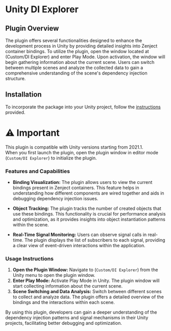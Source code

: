 # Unity DI Explorer
## Plugin Overview

The plugin offers several functionalities designed to enhance the development process in Unity by providing detailed insights into Zenject container bindings. To utilize the plugin, open the window located at (Custom/DI Explorer) and enter Play Mode. Upon activation, the window will begin gathering information about the current scene. Users can switch between multiple scenes and analyze the collected data to gain a comprehensive understanding of the scene's dependency injection structure.

## Installation
To incorporate the package into your Unity project, follow the [instructions](https://wiki.icvr.io/xwiki/bin/view/General/Unity%20Info/Manuals/Unity%20Packages/Working%20with%20internal%20NPM%20repository/) provided.<br>

# ⚠️ Important
This plugin is compatible with Unity versions starting from 2021.1.<br>
When you first launch the plugin, open the plugin window in editor mode (`Custom/DI Explorer`) to initialize the plugin.<br>

### Features and Capabilities

- **Binding Visualization:** The plugin allows users to view the current bindings present in Zenject containers. This feature helps in understanding how different components are wired together and aids in debugging dependency injection issues.

- **Object Tracking:** The plugin tracks the number of created objects that use these bindings. This functionality is crucial for performance analysis and optimization, as it provides insights into object instantiation patterns within the scene.

- **Real-Time Signal Monitoring:** Users can observe signal calls in real-time. The plugin displays the list of subscribers to each signal, providing a clear view of event-driven interactions within the application.

### Usage Instructions

1. **Open the Plugin Window:** Navigate to (`Custom/DI Explorer`) from the Unity menu to open the plugin window.
2. **Enter Play Mode:** Activate Play Mode in Unity. The plugin window will start collecting information about the current scene.
3. **Scene Switching and Data Analysis:** Switch between different scenes to collect and analyze data. The plugin offers a detailed overview of the bindings and the interactions within each scene.

By using this plugin, developers can gain a deeper understanding of the dependency injection patterns and signal mechanisms in their Unity projects, facilitating better debugging and optimization.

